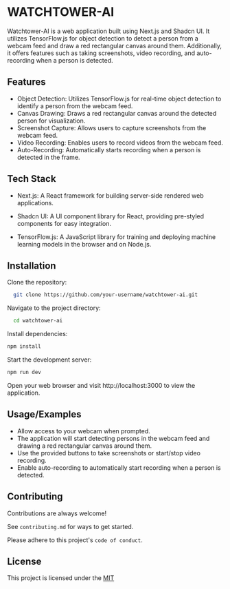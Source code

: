 
# WATCHTOWER-AI
Watchtower-AI is a web application built using Next.js and Shadcn UI. It utilizes TensorFlow.js for object detection to detect a person from a webcam feed and draw a red rectangular canvas around them. Additionally, it offers features such as taking screenshots, video recording, and auto-recording when a person is detected.



## Features

- Object Detection: Utilizes TensorFlow.js for real-time object detection to identify a person from the webcam feed.
- Canvas Drawing: Draws a red rectangular canvas around the detected person for visualization.
- Screenshot Capture: Allows users to capture screenshots from the webcam feed.
- Video Recording: Enables users to record videos from the webcam feed.
- Auto-Recording: Automatically starts recording when a person is detected in the frame.


## Tech Stack

- Next.js: A React framework for building server-side rendered web applications.

- Shadcn UI: A UI component library for React, providing pre-styled components for easy integration.
- TensorFlow.js: A JavaScript library for training and deploying machine learning models in the browser and on Node.js.


## Installation

Clone the repository:

```bash
  git clone https://github.com/your-username/watchtower-ai.git

```
Navigate to the project directory:
```bash
  cd watchtower-ai

```
Install dependencies:
```bash
npm install

```
Start the development server:
```bash
npm run dev

```
Open your web browser and visit http://localhost:3000 to view the application.
    
## Usage/Examples
- Allow access to your webcam when prompted.
- The application will start detecting persons in the webcam feed and drawing a red rectangular canvas around them.
- Use the provided buttons to take screenshots or start/stop video recording.
- Enable auto-recording to automatically start recording when a person is detected.


## Contributing

Contributions are always welcome!

See `contributing.md` for ways to get started.

Please adhere to this project's `code of conduct`.


## License

 This project is licensed under the [MIT](https://choosealicense.com/licenses/mit/)


